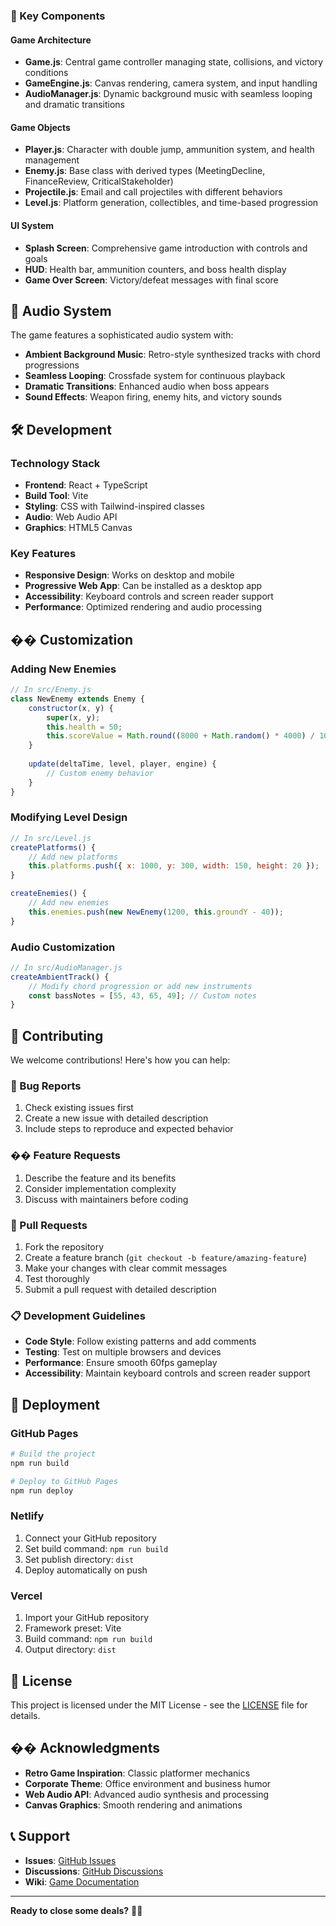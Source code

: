 
### 🎯 Key Components

#### Game Architecture
- **Game.js**: Central game controller managing state, collisions, and victory conditions
- **GameEngine.js**: Canvas rendering, camera system, and input handling
- **AudioManager.js**: Dynamic background music with seamless looping and dramatic transitions

#### Game Objects
- **Player.js**: Character with double jump, ammunition system, and health management
- **Enemy.js**: Base class with derived types (MeetingDecline, FinanceReview, CriticalStakeholder)
- **Projectile.js**: Email and call projectiles with different behaviors
- **Level.js**: Platform generation, collectibles, and time-based progression

#### UI System
- **Splash Screen**: Comprehensive game introduction with controls and goals
- **HUD**: Health bar, ammunition counters, and boss health display
- **Game Over Screen**: Victory/defeat messages with final score

## 🎵 Audio System

The game features a sophisticated audio system with:
- **Ambient Background Music**: Retro-style synthesized tracks with chord progressions
- **Seamless Looping**: Crossfade system for continuous playback
- **Dramatic Transitions**: Enhanced audio when boss appears
- **Sound Effects**: Weapon firing, enemy hits, and victory sounds

## 🛠️ Development

### Technology Stack
- **Frontend**: React + TypeScript
- **Build Tool**: Vite
- **Styling**: CSS with Tailwind-inspired classes
- **Audio**: Web Audio API
- **Graphics**: HTML5 Canvas

### Key Features
- **Responsive Design**: Works on desktop and mobile
- **Progressive Web App**: Can be installed as a desktop app
- **Accessibility**: Keyboard controls and screen reader support
- **Performance**: Optimized rendering and audio processing

## �� Customization

### Adding New Enemies
```javascript
// In src/Enemy.js
class NewEnemy extends Enemy {
    constructor(x, y) {
        super(x, y);
        this.health = 50;
        this.scoreValue = Math.round((8000 + Math.random() * 4000) / 1000) * 1000;
    }
    
    update(deltaTime, level, player, engine) {
        // Custom enemy behavior
    }
}
```

### Modifying Level Design
```javascript
// In src/Level.js
createPlatforms() {
    // Add new platforms
    this.platforms.push({ x: 1000, y: 300, width: 150, height: 20 });
}

createEnemies() {
    // Add new enemies
    this.enemies.push(new NewEnemy(1200, this.groundY - 40));
}
```

### Audio Customization
```javascript
// In src/AudioManager.js
createAmbientTrack() {
    // Modify chord progression or add new instruments
    const bassNotes = [55, 43, 65, 49]; // Custom notes
}
```

## 🤝 Contributing

We welcome contributions! Here's how you can help:

### 🐛 Bug Reports
1. Check existing issues first
2. Create a new issue with detailed description
3. Include steps to reproduce and expected behavior

### �� Feature Requests
1. Describe the feature and its benefits
2. Consider implementation complexity
3. Discuss with maintainers before coding

### 🔧 Pull Requests
1. Fork the repository
2. Create a feature branch (`git checkout -b feature/amazing-feature`)
3. Make your changes with clear commit messages
4. Test thoroughly
5. Submit a pull request with detailed description

### 📋 Development Guidelines
- **Code Style**: Follow existing patterns and add comments
- **Testing**: Test on multiple browsers and devices
- **Performance**: Ensure smooth 60fps gameplay
- **Accessibility**: Maintain keyboard controls and screen reader support

## 🚀 Deployment

### GitHub Pages
```bash
# Build the project
npm run build

# Deploy to GitHub Pages
npm run deploy
```

### Netlify
1. Connect your GitHub repository
2. Set build command: `npm run build`
3. Set publish directory: `dist`
4. Deploy automatically on push

### Vercel
1. Import your GitHub repository
2. Framework preset: Vite
3. Build command: `npm run build`
4. Output directory: `dist`

## 📄 License

This project is licensed under the MIT License - see the [LICENSE](LICENSE) file for details.

## �� Acknowledgments

- **Retro Game Inspiration**: Classic platformer mechanics
- **Corporate Theme**: Office environment and business humor
- **Web Audio API**: Advanced audio synthesis and processing
- **Canvas Graphics**: Smooth rendering and animations

## 📞 Support

- **Issues**: [GitHub Issues](https://github.com/yourusername/corporate-closer/issues)
- **Discussions**: [GitHub Discussions](https://github.com/yourusername/corporate-closer/discussions)
- **Wiki**: [Game Documentation](https://github.com/yourusername/corporate-closer/wiki)

---

**Ready to close some deals?** 🚀💼